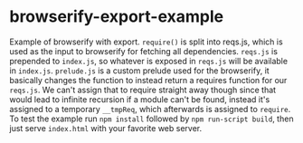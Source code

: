 # browserify-export-example
Example of browserify with export. `require()` is split into reqs.js, which is used as the input to browserify for fetching all dependencies. `reqs.js` is prepended to `index.js`, so whatever is exposed in `reqs.js` will be available in `index.js`. `prelude.js` is a custom prelude used for the browserify, it basically changes the function to instead return a requires function for our `reqs.js`. We can't assign that to require straight away though since that would lead to infinite recursion if a module can't be found, instead it's assigned to a temporary `__tmpReq`, which afterwards is assigned to `require`. To test the example run `npm install` followed by `npm run-script build`, then just serve `index.html` with your favorite web server.

